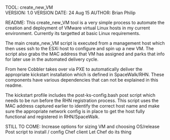 TOOL:           create_new_VM  
VERSION:	      1.0
VERSION DATE:	  24 Aug 15
AUTHOR:	        Brian Philip

README:
This create_new_VM tool is a very simple process to automate the creation and deployment of VMware virtual Linux hosts in my current environment. Currently its targetted at basic Linux requirements.

The main create_new_VM script is executed from a management host which then uses ssh to the ESXi host to configure and spin up a new VM. The script also grabs the MAC address that VM has assigned and parks that info for later use in the automated delivery cycle.

From here Cobbler takes over via PXE to automatically deliver the appropriate kickstart installation which is defined in SpaceWalk/RHN. These components have various dependencies that can not be explained in this readme.

The kickstart profile includes the post-ks-config.bash post script which needs to be run before the RHN registration process. This script uses the MAC address captured earlier to identify the correct host name and make sure the appropriate network config is in place to get the host fully functional and registered in RHN/SpaceWalk.

STILL TO COME: 
Increase options for sizing VM and choosing OS/release
Post script to install / config Chef client
Let Chef do its thing
